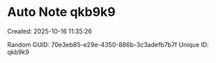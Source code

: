 ﻿# Auto Note qkb9k9
Created: 2025-10-16 11:35:26

Random GUID: 70e3eb85-e29e-4350-886b-3c3adefb7b7f
Unique ID: qkb9k9
